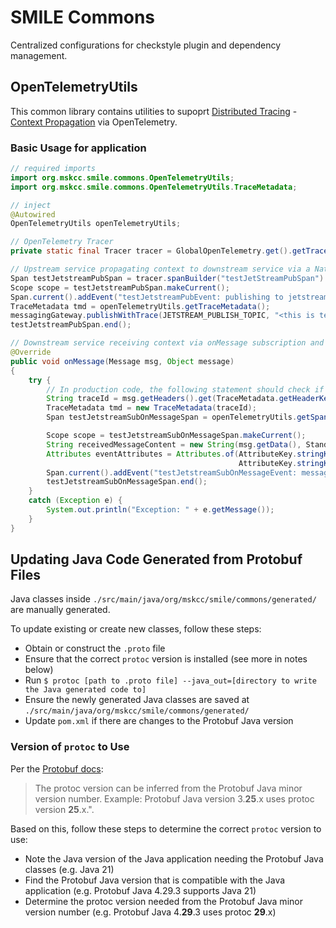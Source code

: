 # SMILE Commons

Centralized configurations for checkstyle plugin and dependency management.

## OpenTelemetryUtils

This common library contains utilities to supoprt [Distributed Tracing](https://lightstep.com/opentelemetry/tracing) - [Context Propagation](https://lightstep.com/opentelemetry/context-propagation) via OpenTelemetry.

### Basic Usage for application

```java
// required imports
import org.mskcc.smile.commons.OpenTelemetryUtils;
import org.mskcc.smile.commons.OpenTelemetryUtils.TraceMetadata;

// inject
@Autowired
OpenTelemetryUtils openTelemetryUtils;

// OpenTelemetry Tracer
private static final Tracer tracer = GlobalOpenTelemetry.get().getTracer("org.mskcc.cmo.Classname");

// Upstream service propagating context to downstream service via a Nats Message
Span testJetstreamPubSpan = tracer.spanBuilder("testJetStreamPubSpan").startSpan();
Scope scope = testJetstreamPubSpan.makeCurrent();
Span.current().addEvent("testJetstreamPubEvent: publishing to jetstream topic" + JETSTREAM_PUBLISH_TOPIC);
TraceMetadata tmd = openTelemetryUtils.getTraceMetadata();
messagingGateway.publishWithTrace(JETSTREAM_PUBLISH_TOPIC, "<this is test message body>", tmd);
testJetstreamPubSpan.end();

// Downstream service receiving context via onMessage subscription and continuing tracing using the same span
@Override
public void onMessage(Message msg, Object message)
{
    try {
        // In production code, the following statement should check if TraceMetadata exists before usin it.
        String traceId = msg.getHeaders().get(TraceMetadata.getHeaderKey()).get(0);
        TraceMetadata tmd = new TraceMetadata(traceId);
        Span testJetstreamSubOnMessageSpan = openTelemetryUtils.getSpan(tmd, "testJetStreamSubOnMessageSpan");

        Scope scope = testJetstreamSubOnMessageSpan.makeCurrent();
        String receivedMessageContent = new String(msg.getData(), StandardCharsets.UTF_8);
        Attributes eventAttributes = Attributes.of(AttributeKey.stringKey("receivedMessageSubject"), msg.getSubject(),
                                                   AttributeKey.stringKey("receivedMessageBody"), receivedMessageContent);
        Span.current().addEvent("testJetstreamSubOnMessageEvent: messageReceived", eventAttributes);
        testJetstreamSubOnMessageSpan.end();
    }
    catch (Exception e) {
        System.out.println("Exception: " + e.getMessage());
    }
}
```
## Updating Java Code Generated from Protobuf Files

Java classes inside `./src/main/java/org/mskcc/smile/commons/generated/` are manually generated.

To update existing or create new classes, follow these steps:
- Obtain or construct the `.proto` file
- Ensure that the correct `protoc` version is installed (see more in notes below)
- Run `$ protoc [path to .proto file] --java_out=[directory to write the Java generated code to]`
- Ensure the newly generated Java classes are saved at `./src/main/java/org/mskcc/smile/commons/generated/`
- Update `pom.xml` if there are changes to the Protobuf Java version

### Version of `protoc` to Use
Per the [Protobuf docs](https://protobuf.dev/support/version-support/#java):
> The protoc version can be inferred from the Protobuf Java minor version number. Example: Protobuf Java version 3.**25**.x uses protoc version **25**.x.".

Based on this, follow these steps to determine the correct `protoc` version to use:
- Note the Java version of the Java application needing the Protobuf Java classes (e.g. Java 21)
- Find the Protobuf Java version that is compatible with the Java application (e.g. Protobuf Java 4.29.3 supports Java 21)
- Determine the protoc version needed from the Protobuf Java minor version number (e.g. Protobuf Java 4.**29**.3 uses protoc **29**.x)
